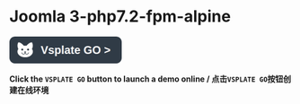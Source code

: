 # Joomla 3-php7.2-fpm-alpine

<a href="https://www.vsplate.com/?docker-compose=https://github.com/vsplate/dcenvs/joomla/3-php7.2-fpm-alpine"><img alt="VSPLATE GO" src="https://raw.githubusercontent.com/vsplate/images/master/vsgo_btn.png" width="200px"></a>

**Click the `VSPLATE GO` button to launch a demo online / 点击`VSPLATE GO`按钮创建在线环境**